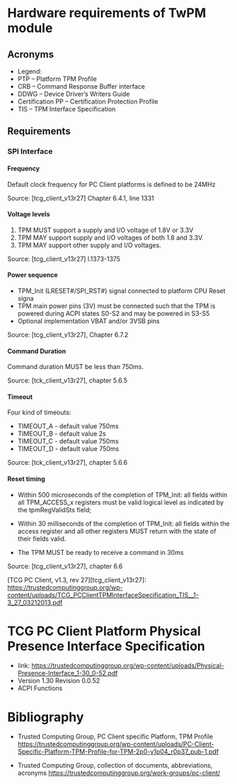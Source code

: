 # Hardware requirements of TwPM module

## Acronyms

* Legend:
* PTP – Platform TPM Profile
* CRB – Command Response Buffer interface
* DDWG – Device Driver’s Writers Guide
* Certification PP – Certification Protection Profile
* TIS – TPM Interface Specification

## Requirements

### SPI Interface

#### Frequency

Default clock frequency for PC Client platforms is defined to be 24MHz

Source: [tcg_client_v13r27] Chapter 6.4.1, line 1331

#### Voltage levels

1. TPM MUST support a supply and I/O voltage of 1.8V or 3.3V
2. TPM MAY support supply and I/O voltages of both 1.8 and 3.3V.
3. TPM MAY support other supply and I/O voltages. 

Source: [tcg_client_v13r27] l.1373-1375

#### Power sequence

  * TPM_Init (LRESET#/SPI_RST#) signal connected to platform CPU Reset signa
  * TPM main power pins (3V) must be connected such that the TPM is powered
  during ACPI states S0-S2 and may be powered in S3-S5
  * Optional implementation VBAT and/or 3VSB pins

Source: [tcg_client_v13r27], Chapter 6.7.2

#### Command Duration

Command duration MUST be less than 750ms.

Source: [tck_client_v13r27], chapter 5.6.5

#### Timeout

Four kind of timeouts:
 * TIMEOUT_A - default value 750ms
 * TIMEOUT_B - default value 2s
 * TIMEOUT_C - default value 750ms
 * TIMEOUT_D - default value 750ms

Source: [tck_client_v13r27], chapter 5.6.6

#### Reset timing
 
* Within 500 microseconds of the completion of TPM_Init:
 all fields within all TPM_ACCESS_x registers must be valid logical level
 as indicated by the tpmRegValidSts field;

* Within 30 milliseconds of the completion of TPM_Init:
 all fields within the access register and all other registers MUST return
with the state of their fields valid.

* The TPM MUST be ready to receive a command in 30ms

Source: [tcg_client_v13r27], chapter 6.6 



[TCG PC Client, v1.3, rev 27][tcg_client_v13r27]: https://trustedcomputinggroup.org/wp-content/uploads/TCG_PCClientTPMInterfaceSpecification_TIS__1-3_27_03212013.pdf



# TCG PC Client Platform Physical Presence Interface Specification
* link: https://trustedcomputinggroup.org/wp-content/uploads/Physical-Presence-Interface_1-30_0-52.pdf
* Version 1.30 Revision 0.0.52
* ACPI Functions
# Bibliography
* Trusted Computing Group, PC Client specific Platform, TPM Profile
https://trustedcomputinggroup.org/wp-content/uploads/PC-Client-Specific-Platform-TPM-Profile-for-TPM-2p0-v1p04_r0p37_pub-1.pdf

* Trusted Computing Group, collection of documents, abbreviations, acronyms
https://trustedcomputinggroup.org/work-groups/pc-client/


